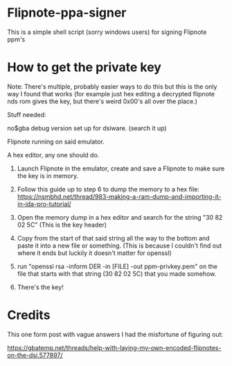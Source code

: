 # Flipnote-ppa-signer
This is a simple shell script (sorry windows users) for signing Flipnote ppm's

# How to get the private key

Note: There's multiple, probably easier ways to do this but this is the only way I found that works (for example just hex editing a decrypted flipnote nds rom gives the key, but there's weird 0x00's all over the place.)

Stuff needed:

no$gba debug version set up for dsiware. (search it up)

Flipnote running on said emulator.

A hex editor, any one should do. 

1. Launch Flipnote in the emulator, create and save a Flipnote to make sure the key is in memory. 

2. Follow this guide up to step 6 to dump the memory to a hex file: https://nsmbhd.net/thread/983-making-a-ram-dump-and-importing-it-in-ida-pro-tutorial/

3. Open the memory dump in a hex editor and search for the string "30 82 02 5C" (This is the key header)

4. Copy from the start of that said string all the way to the bottom and paste it into a new file or something. 
(This is because I couldn't find out where it ends but luckily it doesn't matter for openssl)

5. run "openssl rsa -inform DER -in [FILE] -out ppm-privkey.pem" on the file that starts with that string (30 82 02 5C) that you made somehow. 

6. There's the key!

# Credits 

This one form post with vague answers I had the misfortune of figuring out:

https://gbatemp.net/threads/help-with-laying-my-own-encoded-flipnotes-on-the-dsi.577897/

